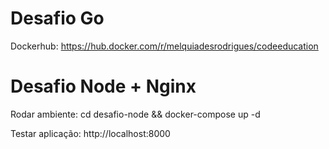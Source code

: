# Desafio Go
Dockerhub: https://hub.docker.com/r/melquiadesrodrigues/codeeducation

# Desafio Node + Nginx
Rodar ambiente: cd desafio-node && docker-compose up -d

Testar aplicação: http://localhost:8000
